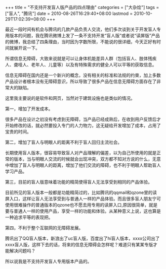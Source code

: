 +++
title = "不支持开发盲人版产品的四点理由"
categories = ["大杂烩"]
tags = ["盲人", "腾讯"]
date = 2010-08-26T16:29:40+08:00
lastmod = 2010-10-29T17:02:39+08:00
+++



最近一段时间有机会与腾讯的几款产品负责人交流，他们多次谈到关于开发盲人专用版本的问题，我在腾讯微博上发了一条不支持开发“盲人版”或者说“读屏版”产品的微博，我总结了四条理由，当时因为字数所限，不能说的很详细，今天正好有时间就展开说一下。



所谓信息无障碍，大致来说就是可以让身体机能差异人群（包括盲人、肢体残疾人、聋哑人、老年人、儿童等）以及有特殊需求的健全人可以平等的获取信息。

信息无障碍在国内还是一个新兴的概念，没有相关的标准和法规的约束，加上多数产品设计者根本没有无障碍意识，所以导致了很多产品在信息无障碍方面存在了非常大的缺陷。

这里我主要说的是软件和网页，当然对于建筑设施也是类似的情况。

第一，增加了开发成本。

很多产品在设计之初没有考虑到无障碍，当产品已经成熟后，在收到用户反馈后才开始修改的话，就必然要投入专门的人力物力，这无疑给开发增加了成本，占用了宝贵的时间。

第二，增加了盲人与明眼人的距离不利于盲人回归主流社会。

长期使用盲人版本，很容易导致盲人对产品理解的偏差，以为自己所使用的就是正常的版本，当与明眼人交流的时候就会出现冲突，双方都不知对方说的什么，无意中增加了盲人与明眼人的距离，增加了他们交流的障碍，也不利于明眼人帮助盲人学习产品。

第三，目前的盲人版意味着功能的精简使得盲人无法享受到相同的产品体验。

目前所见的盲人版本一般都是功能精简过的，比如腾讯的qqmail和qzone里的读屏入口，这样让盲人无法享受到与普通人一样的产品体验。而且很多盲人朋友宁可使用很难操作的普通版本的qzone也不愿去用专用的读屏入口,原因很简单，就是要与普通人一样的使用产品，享受一样的功能和体验。从某种意义上说，这也算是一种追求平等的表现把。

第四，不利于整个互联网的无障碍发展。

腾讯出了QQ盲人版本，新浪出了uc盲人版，百度出了hi盲人版本，xxxx公司出了xxxx盲人版，这样下去的话，将来的信息无障碍会怎样呢？难道只有某某专版才能解决问题吗？

所以说我是不支持开发盲人专用版本产品的。

